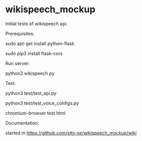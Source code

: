 # wikispeech_mockup

Initial tests of wikispeech api. 



Prerequisites:

sudo apt-get install python-flask

sudo pip3 install flask-cors




Run server:

python3 wikispeech.py



Test:

python3 test/test_api.py

python3 test/test_voice_configs.py

chromium-browser test.html 



Documentation:

started in https://github.com/stts-se/wikispeech_mockup/wiki

